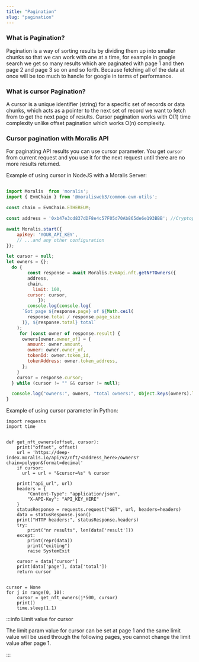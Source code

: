 ```yaml
---
title: "Pagination"
slug: "pagination"
---
```

### What is Pagination?

Pagination is a way of sorting results by dividing them up into smaller chunks so that we can work with one at a time, for example in google search we get so many results which are paginated with page 1 and then page 2 and page 3 so on and so forth. Because fetching all of the data at once will be too much to handle for google in terms of performance.

### What is cursor Pagination?

A cursor is a unique identifier (string) for a specific set of records or data chunks, which acts as a pointer to the next set of record we want to fetch from to get the next page of results. Cursor pagination works with O(1) time complexity unlike offset pagination which works O(n) complexity. 

### Cursor pagination with Moralis API

For paginating API results you can use cursor parameter. You get `cursor` from current request and you use it for the next request until there are no more results returned.

Example of using cursor in NodeJS with a Moralis Server:

```javascript

import Moralis  from 'moralis';
import { EvmChain } from '@moralisweb3/common-evm-utils';

const chain = EvmChain.ETHEREUM;

const address = '0xb47e3cd837dDF8e4c57F05d70Ab865de6e193BBB'; //Cryptopunks contract address

await Moralis.start({
    apiKey: 'YOUR_API_KEY',
    // ...and any other configuration
});

let cursor = null;
let owners = {};
  do {
		const response = await Moralis.EvmApi.nft.getNFTOwners({
    	address,
	    chain,
		  limit: 100,
    	cursor: cursor,
			});
		console.log(console.log(
      `Got page ${response.page} of ${Math.ceil(
        response.total / response.page_size
      )}, ${response.total} total`
    );
     for (const owner of response.result) {
      owners[owner.owner_of] = {
        amount: owner.amount,
        owner: owner.owner_of,
        tokenId: owner.token_id,
        tokenAddress: owner.token_address,
      };
    }
    cursor = response.cursor;
  } while (cursor != "" && cursor != null);

  console.log("owners:", owners, "total owners:", Object.keys(owners).length);
}
```



Example of using cursor parameter in Python:

```Text Python
import requests
import time


def get_nft_owners(offset, cursor):
    print("offset", offset)
    url = 'https://deep-index.moralis.io/api/v2/nft/<address_here>/owners?chain=polygon&format=decimal'
    if cursor:
      url = url + "&cursor=%s" % cursor

    print("api_url", url)
    headers = {
        "Content-Type": "application/json",
        "X-API-Key": "API_KEY_HERE"
    }
    statusResponse = requests.request("GET", url, headers=headers)
    data = statusResponse.json()
    print("HTTP headers:", statusResponse.headers)
    try:
        print("nr results", len(data['result']))
    except:
        print(repr(data))
        print("exiting")
        raise SystemExit

    cursor = data['cursor']
    print(data['page'], data['total'])
    return cursor


cursor = None
for j in range(0, 10):
    cursor = get_nft_owners(j*500, cursor)
    print()
    time.sleep(1.1)
```

:::info Limit value for cursor

The limit param value for cursor can be set at page 1 and the same limit value will be used through the following pages, you cannot change the limit value after page 1.

:::